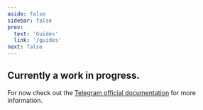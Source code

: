 ```yaml
---
aside: false
sidebar: false
prev:
  text: 'Guides'
  link: '/guides'
next: false
---
```


## Currently a work in progress.

For now check out the [Telegram official documentation](https://core.telegram.org/bots/tutorial) for more information.
